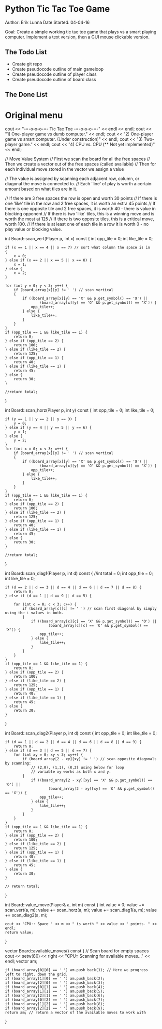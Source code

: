Python Tic Tac Toe Game
===============

Author: Erik Lunna
Date Started: 04-04-16

Goal: Create a simple working tic tac toe game that plays
vs a smart playing computer. Implement a text version, then
a GUI mouse clickable version.

The Todo List
-----------------
* Create git repo
* Create pseudocode outline of main gameloop 
* Create pseudocode outline of player class
* Create pseudocode outline of board class

The Done List
-----------------


# Original menu
cout << "-=-o-x-o-=-   Tic Tac Toe   -=-o-x-o-=-" << endl << endl;
cout << "1) One-player game vs dumb computer." << endl;
cout << "2) One-player game vs smart computer. (Under construction)" << endl;
cout << "3) Two-player game." << endl;
cout << "4) CPU vs. CPU (** Not yet implemented)" << endl;


// Move Value System
// First we scan the board for all the free spaces
// Then we create a vector out of the free spaces (called available)
// Then for each individual move stored in the vector we assign a value

// The value is assigned by scanning each adjacent row, column, or diagonal the move is connected to.
// Each 'line' of play is worth a certain amount based on what tiles are in it.

// If there are 3 free spaces the row is open and worth 30 points
// If there is one 'like' tile in the row and 2 free spaces, it is worth an extra 45 points
// If there is one opposite tile and 2 free spaces, it is worth 40 - there is value in blocking opponent
// If there is two 'like' tiles, this is a winning move and is worth the most at 125
// If there is two opposite tiles, this is a critical move, worth 100.
// If there is at least one of each tile in a row it is worth 0 - no play value or blocking value.

int Board::scan_vert(Player p, int x) const {
    int opp_tile = 0;
    int like_tile = 0;

    if (x == 1 || x == 4 || x == 7) // sort what column the space is in
    {
        x = 0;
    } else if (x == 2 || x == 5 || x == 8) {
        x = 1;
    } else {
        x = 2;
    }

    for (int y = 0; y < 3; y++) {
        if (board_array[x][y] != ' ') // scan vertical
        {
            if ((board_array[x][y] == 'X' && p.get_symbol() == 'O') ||
                    (board_array[x][y] == 'O' && p.get_symbol() == 'X')) {
                opp_tile++;
            } else {
                like_tile++;
            }
        }
    }
    if (opp_tile == 1 && like_tile == 1) {
        return 0;
    } else if (opp_tile == 2) {
        return 100;
    } else if (like_tile == 2) {
        return 125;
    } else if (opp_tile == 1) {
        return 40;
    } else if (like_tile == 1) {
        return 45;
    } else {
        return 30;
    }

    //return total;
}

int Board::scan_horz(Player p, int y) const {
    int opp_tile = 0;
    int like_tile = 0;

    if (y == 1 || y == 2 || y == 3) {
        y = 0;
    } else if (y == 4 || y == 5 || y == 6) {
        y = 1;
    } else {
        y = 2;
    }
    for (int x = 0; x < 3; x++) {
        if (board_array[x][y] != ' ') // scan vertical
        {
            if ((board_array[x][y] == 'X' && p.get_symbol() == 'O') ||
                    (board_array[x][y] == 'O' && p.get_symbol() == 'X')) {
                opp_tile++;
            } else {
                like_tile++;
            }
        }
    }
    if (opp_tile == 1 && like_tile == 1) {
        return 0;
    } else if (opp_tile == 2) {
        return 100;
    } else if (like_tile == 2) {
        return 125;
    } else if (opp_tile == 1) {
        return 40;
    } else if (like_tile == 1) {
        return 45;
    } else {
        return 30;
    }

    //return total;
}

int Board::scan_diag1(Player p, int d) const {
    //int total = 0;
    int opp_tile = 0;
    int like_tile = 0;

    if (d == 2 || d == 3 || d == 4 || d == 6 || d == 7 || d == 8) {
        return 0;
    } else if (d == 1 || d == 9 || d == 5) {

        for (int c = 0; c < 3; c++) {
            if (board_array[c][c] != ' ') // scan first diagonal by simply using the i values in both.
            {
                if ((board_array[c][c] == 'X' && p.get_symbol() == 'O') ||
                        (board_array[c][c] == 'O' && p.get_symbol() == 'X')) {
                    opp_tile++;
                } else {
                    like_tile++;
                }
            }
        }
    }
    if (opp_tile == 1 && like_tile == 1) {
        return 0;
    } else if (opp_tile == 2) {
        return 100;
    } else if (like_tile == 2) {
        return 125;
    } else if (opp_tile == 1) {
        return 40;
    } else if (like_tile == 1) {
        return 45;
    } else {
        return 30;
    }
}

int Board::scan_diag2(Player p, int d) const {
    int opp_tile = 0;
    int like_tile = 0;

    if (d == 1 || d == 2 || d == 4 || d == 6 || d == 8 || d == 9) {
        return 0;
    } else if (d == 3 || d == 5 || d == 7) {
        for (int xy = 0; xy < 3; xy++) {
            if (board_array[2 - xy][xy] != ' ') // scan opposite diagonals by scanning:
                // (2,0), (1,1), (0,2) using below for loop
                // variable xy works as both x and y.
            {
                if ((board_array[2 - xy][xy] == 'X' && p.get_symbol() == 'O') ||
                        (board_array[2 - xy][xy] == 'O' && p.get_symbol() == 'X')) {
                    opp_tile++;
                } else {
                    like_tile++;
                }
            }
        }
    }
    if (opp_tile == 1 && like_tile == 1) {
        return 0;
    } else if (opp_tile == 2) {
        return 100;
    } else if (like_tile == 2) {
        return 125;
    } else if (opp_tile == 1) {
        return 40;
    } else if (like_tile == 1) {
        return 45;
    } else {
        return 30;
    }

    // return total;
}

int Board::value_move(Player& a, int m) const {
    int value = 0;
    value += scan_vert(a, m);
    value += scan_horz(a, m);
    value += scan_diag1(a, m);
    value += scan_diag2(a, m);

    cout << "CPU:: Space " << m << " is worth " << value << " points. " << endl;
    return value;
}

vector<int> Board::available_moves() const {
    // Scan board for empty spaces
    cout << setw(80) << right << "CPU:: Scanning for available moves..." << endl;
    vector<int> am;

    if (board_array[0][0] == ' ') am.push_back(1); // Here we progress left to right, down the grid.
    if (board_array[1][0] == ' ') am.push_back(2);
    if (board_array[2][0] == ' ') am.push_back(3);
    if (board_array[0][1] == ' ') am.push_back(4);
    if (board_array[1][1] == ' ') am.push_back(5);
    if (board_array[2][1] == ' ') am.push_back(6);
    if (board_array[0][2] == ' ') am.push_back(7);
    if (board_array[1][2] == ' ') am.push_back(8);
    if (board_array[2][2] == ' ') am.push_back(9);
    return am; // return a vector of the available moves to work with
}

